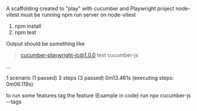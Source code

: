 A scaffolding created to "play" with cucumber and Playwright
project node-vitest must be running
npm run server on node-vitest

1. npm install
2. npm test

Output should be something like
> cucumber-playwright-jc@1.0.0 test
> cucumber-js

...

1 scenario (1 passed)
3 steps (3 passed)
0m13.461s (executing steps: 0m06.119s)

to run some features
tag the feature (Example in code)
run 
npx cucumber-js --tags <tag>